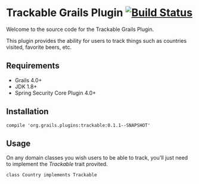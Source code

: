 # Trackable Grails Plugin [![Build Status](https://travis-ci.com/billgonemad/grails-trackable.svg?branch=master)](https://travis-ci.com/billgonemad/grails-trackable)

Welcome to the  source code for the Trackable Grails Plugin.  

This plugin provides the ability for users to track things such as countries visited, favorite beers, etc.

## Requirements
- Grails 4.0+
- JDK 1.8+
- Spring Security Core Plugin 4.0+

## Installation
`compile 'org.grails.plugins:trackable:0.1.1--SNAPSHOT'`

## Usage

On any domain classes you wish users to be able to track, you'll just need to implement the _Trackable_ trait provited.

`class Country implements Trackable`

